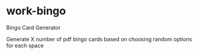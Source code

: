 # work-bingo
Bingo Card Generator

Generate X number of pdf bingo cards based on choosing random options for each space
